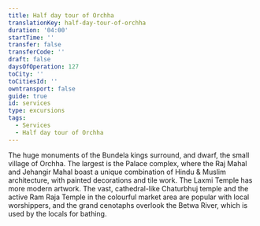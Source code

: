 ```yaml
---
title: Half day tour of Orchha
translationKey: half-day-tour-of-orchha
duration: '04:00'
startTime: ''
transfer: false
transferCode: ''
draft: false
daysOfOperation: 127
toCity: ''
toCitiesId: ''
owntransport: false
guide: true
id: services
type: excursions
tags:
  - Services
  - Half day tour of Orchha
---
```

The huge monuments of the Bundela kings surround, and dwarf, the small village of Orchha. The largest is the Palace complex, where the Raj Mahal and Jehangir Mahal boast a unique combination of Hindu & Muslim architecture, with painted decorations and tile work. The Laxmi Temple has more modern artwork. The vast, cathedral-like Chaturbhuj temple and the active Ram Raja Temple in the colourful market area are popular with local worshippers, and the grand cenotaphs  overlook the Betwa River, which is used by the locals for bathing.